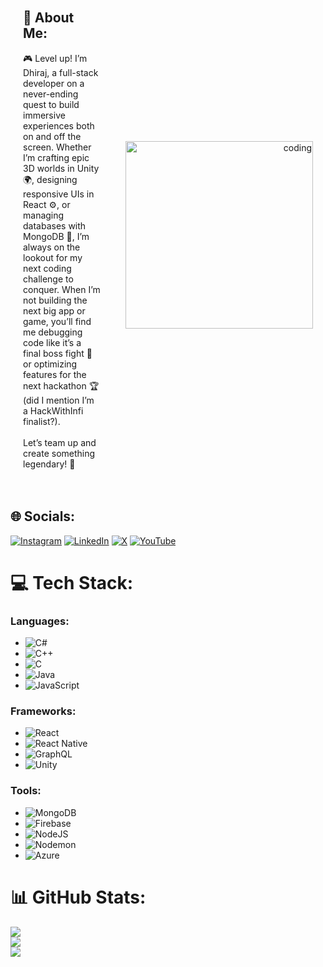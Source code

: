 <div style="display: flex; flex-wrap: wrap; justify-content: space-between; align-items: center;">

  <div style="flex: 1; padding: 20px; text-align: left;">
    <h2>💫 About Me:</h2>
    <p>🎮 Level up! I’m Dhiraj, a full-stack developer on a never-ending quest to build immersive experiences both on and off the screen. Whether I’m crafting epic 3D worlds in Unity 🌍, designing responsive UIs in React ⚙️, or managing databases with MongoDB 💾, I’m always on the lookout for my next coding challenge to conquer. When I’m not building the next big app or game, you’ll find me debugging code like it’s a final boss fight 👾 or optimizing features for the next hackathon 🏆 (did I mention I’m a HackWithInfi finalist?).<br><br>Let’s team up and create something legendary! 🚀</p>
  </div>

  <div style="flex: 1; padding: 20px; text-align: right;">
    <img src="https://gifdb.com/images/high/animated-chock-coding-c78f6elj32sfoi8q.webp" alt="coding" width="300" style="max-width: 100%; height: auto;">
  </div>

</div>

## 🌐 Socials:
[![Instagram](https://img.shields.io/badge/Instagram-%23E4405F.svg?logo=Instagram&logoColor=white)](https://instagram.com/dhiraj_karangale) [![LinkedIn](https://img.shields.io/badge/LinkedIn-%230077B5.svg?logo=linkedin&logoColor=white)](https://linkedin.com/in/dhiraj-karangale-464ab91bb) [![X](https://img.shields.io/badge/X-black.svg?logo=X&logoColor=white)](https://x.com/dhirajkarangale) [![YouTube](https://img.shields.io/badge/YouTube-%23FF0000.svg?logo=YouTube&logoColor=white)](https://youtube.com/@dhirajkarangale) 

# 💻 Tech Stack:
### Languages:
- ![C#](https://img.shields.io/badge/c%23-%23239120.svg?style=flat&logo=csharp&logoColor=white)
- ![C++](https://img.shields.io/badge/c++-%2300599C.svg?style=flat&logo=c%2B%2B&logoColor=white)
- ![C](https://img.shields.io/badge/c-%2300599C.svg?style=flat&logo=c&logoColor=white)
- ![Java](https://img.shields.io/badge/java-%23ED8B00.svg?style=flat&logo=openjdk&logoColor=white)
- ![JavaScript](https://img.shields.io/badge/javascript-%23323330.svg?style=flat&logo=javascript&logoColor=%23F7DF1E)

### Frameworks:
- ![React](https://img.shields.io/badge/react-%2320232a.svg?style=flat&logo=react&logoColor=%2361DAFB)
- ![React Native](https://img.shields.io/badge/react_native-%2320232a.svg?style=flat&logo=react&logoColor=%2361DAFB)
- ![GraphQL](https://img.shields.io/badge/-GraphQL-E10098?style=flat&logo=graphql&logoColor=white)
- ![Unity](https://img.shields.io/badge/unity-%23000000.svg?style=flat&logo=unity&logoColor=white)

### Tools:
- ![MongoDB](https://img.shields.io/badge/MongoDB-%234ea94b.svg?style=flat&logo=mongodb&logoColor=white)
- ![Firebase](https://img.shields.io/badge/firebase-a08021?style=flat&logo=firebase&logoColor=ffcd34)
- ![NodeJS](https://img.shields.io/badge/node.js-6DA55F?style=flat&logo=node.js&logoColor=white)
- ![Nodemon](https://img.shields.io/badge/NODEMON-%23323330.svg?style=flat&logo=nodemon&logoColor=%BBDEAD)
- ![Azure](https://img.shields.io/badge/azure-%230072C6.svg?style=flat&logo=microsoftazure&logoColor=white)

# 📊 GitHub Stats:
![](https://github-readme-stats.vercel.app/api?username=dhirajkarangale&theme=react&hide_border=false&include_all_commits=true&count_private=true)<br/>
![](https://github-readme-streak-stats.herokuapp.com/?user=dhirajkarangale&theme=react&hide_border=false)<br/>
![](https://github-readme-stats.vercel.app/api/top-langs/?username=dhirajkarangale&theme=react&hide_border=false&include_all_commits=true&count_private=true&layout=compact)
